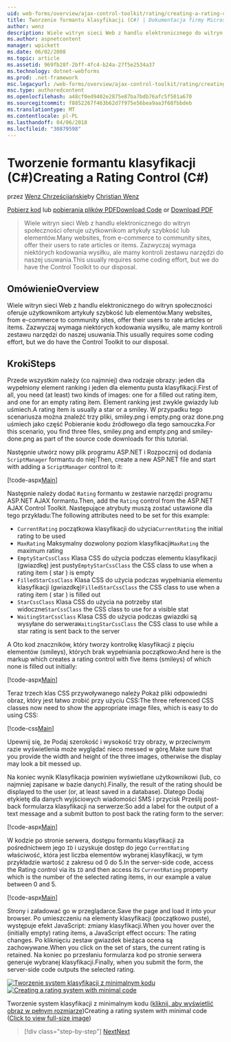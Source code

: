 ```yaml
---
uid: web-forms/overview/ajax-control-toolkit/rating/creating-a-rating-control-cs
title: Tworzenie formantu klasyfikacji (C#) | Dokumentacja firmy Microsoft
author: wenz
description: Wiele witryn sieci Web z handlu elektronicznego do witryn społeczności oferuje użytkownikom artykuły szybkość lub elementów. Zazwyczaj wymaga niektórych kodowania wysiłku, ale mamy...
ms.author: aspnetcontent
manager: wpickett
ms.date: 06/02/2008
ms.topic: article
ms.assetid: 969fb28f-2bff-4fc4-b24a-27f5e2534a37
ms.technology: dotnet-webforms
ms.prod: .net-framework
msc.legacyurl: /web-forms/overview/ajax-control-toolkit/rating/creating-a-rating-control-cs
msc.type: authoredcontent
ms.openlocfilehash: a48cf0ed9402e2875e87ba7bdb76afc5f501a670
ms.sourcegitcommit: f8852267f463b62d7f975e56bea9aa3f68fbbdeb
ms.translationtype: MT
ms.contentlocale: pl-PL
ms.lasthandoff: 04/06/2018
ms.locfileid: "30879598"
---
```

<a name="creating-a-rating-control-c"></a><span data-ttu-id="6d270-104">Tworzenie formantu klasyfikacji (C#)</span><span class="sxs-lookup"><span data-stu-id="6d270-104">Creating a Rating Control (C#)</span></span>
====================
<span data-ttu-id="6d270-105">przez [Wenz Chrześcijańskie](https://github.com/wenz)</span><span class="sxs-lookup"><span data-stu-id="6d270-105">by [Christian Wenz](https://github.com/wenz)</span></span>

<span data-ttu-id="6d270-106">[Pobierz kod](http://download.microsoft.com/download/9/3/f/93f8daea-bebd-4821-833b-95205389c7d0/rating0.cs.zip) lub [pobierania plików PDF](http://download.microsoft.com/download/2/d/c/2dc10e34-6983-41d4-9c08-f78f5387d32b/rating0CS.pdf)</span><span class="sxs-lookup"><span data-stu-id="6d270-106">[Download Code](http://download.microsoft.com/download/9/3/f/93f8daea-bebd-4821-833b-95205389c7d0/rating0.cs.zip) or [Download PDF](http://download.microsoft.com/download/2/d/c/2dc10e34-6983-41d4-9c08-f78f5387d32b/rating0CS.pdf)</span></span>

> <span data-ttu-id="6d270-107">Wiele witryn sieci Web z handlu elektronicznego do witryn społeczności oferuje użytkownikom artykuły szybkość lub elementów.</span><span class="sxs-lookup"><span data-stu-id="6d270-107">Many websites, from e-commerce to community sites, offer their users to rate articles or items.</span></span> <span data-ttu-id="6d270-108">Zazwyczaj wymaga niektórych kodowania wysiłku, ale mamy kontroli zestawu narzędzi do naszej usuwania.</span><span class="sxs-lookup"><span data-stu-id="6d270-108">This usually requires some coding effort, but we do have the Control Toolkit to our disposal.</span></span>


## <a name="overview"></a><span data-ttu-id="6d270-109">Omówienie</span><span class="sxs-lookup"><span data-stu-id="6d270-109">Overview</span></span>

<span data-ttu-id="6d270-110">Wiele witryn sieci Web z handlu elektronicznego do witryn społeczności oferuje użytkownikom artykuły szybkość lub elementów.</span><span class="sxs-lookup"><span data-stu-id="6d270-110">Many websites, from e-commerce to community sites, offer their users to rate articles or items.</span></span> <span data-ttu-id="6d270-111">Zazwyczaj wymaga niektórych kodowania wysiłku, ale mamy kontroli zestawu narzędzi do naszej usuwania.</span><span class="sxs-lookup"><span data-stu-id="6d270-111">This usually requires some coding effort, but we do have the Control Toolkit to our disposal.</span></span>

## <a name="steps"></a><span data-ttu-id="6d270-112">Kroki</span><span class="sxs-lookup"><span data-stu-id="6d270-112">Steps</span></span>

<span data-ttu-id="6d270-113">Przede wszystkim należy (co najmniej) dwa rodzaje obrazy: jeden dla wypełniony element ranking i jeden dla elementu pusta klasyfikacji.</span><span class="sxs-lookup"><span data-stu-id="6d270-113">First of all, you need (at least) two kinds of images: one for a filled out rating item, and one for an empty rating item.</span></span> <span data-ttu-id="6d270-114">Element ranking jest zwykle gwiazdy lub uśmiech.</span><span class="sxs-lookup"><span data-stu-id="6d270-114">A rating item is usually a star or a smiley.</span></span> <span data-ttu-id="6d270-115">W przypadku tego scenariusza można znaleźć trzy pliki, smiley.png i empty.png oraz done.png uśmiech jako część Pobieranie kodu źródłowego dla tego samouczka.</span><span class="sxs-lookup"><span data-stu-id="6d270-115">For this scenario, you find three files, smiley.png and empty.png and smiley-done.png as part of the source code downloads for this tutorial.</span></span>

<span data-ttu-id="6d270-116">Następnie utwórz nowy plik programu ASP.NET i Rozpocznij od dodania `ScriptManager` formantu do niej:</span><span class="sxs-lookup"><span data-stu-id="6d270-116">Then, create a new ASP.NET file and start with adding a `ScriptManager` control to it:</span></span>

[!code-aspx[Main](creating-a-rating-control-cs/samples/sample1.aspx)]

<span data-ttu-id="6d270-117">Następnie należy dodać `Rating` formantu w zestawie narzędzi programu ASP.NET AJAX formantu.</span><span class="sxs-lookup"><span data-stu-id="6d270-117">Then, add the `Rating` control from the ASP.NET AJAX Control Toolkit.</span></span> <span data-ttu-id="6d270-118">Następujące atrybuty muszą zostać ustawione dla tego przykładu:</span><span class="sxs-lookup"><span data-stu-id="6d270-118">The following attributes need to be set for this example:</span></span>

- <span data-ttu-id="6d270-119">`CurrentRating` początkowa klasyfikacji do użycia</span><span class="sxs-lookup"><span data-stu-id="6d270-119">`CurrentRating` the initial rating to be used</span></span>
- <span data-ttu-id="6d270-120">`MaxRating` Maksymalny dozwolony poziom klasyfikacji</span><span class="sxs-lookup"><span data-stu-id="6d270-120">`MaxRating` the maximum rating</span></span>
- <span data-ttu-id="6d270-121">`EmptyStarCssClass` Klasa CSS do użycia podczas elementu klasyfikacji (gwiazdkę) jest pusty</span><span class="sxs-lookup"><span data-stu-id="6d270-121">`EmptyStarCssClass` the CSS class to use when a rating item ( star ) is empty</span></span>
- <span data-ttu-id="6d270-122">`FilledStarCssClass` Klasa CSS do użycia podczas wypełniania elementu klasyfikacji (gwiazdkę)</span><span class="sxs-lookup"><span data-stu-id="6d270-122">`FilledStarCssClass` the CSS class to use when a rating item ( star ) is filled out</span></span>
- <span data-ttu-id="6d270-123">`StarCssClass` Klasa CSS do użycia na potrzeby stat widoczne</span><span class="sxs-lookup"><span data-stu-id="6d270-123">`StarCssClass` the CSS class to use for a visible stat</span></span>
- <span data-ttu-id="6d270-124">`WaitingStarCssClass` Klasa CSS do użycia podczas gwiazdki są wysyłane do serwera</span><span class="sxs-lookup"><span data-stu-id="6d270-124">`WaitingStarCssClass` the CSS class to use while a star rating is sent back to the server</span></span>

<span data-ttu-id="6d270-125">A Oto kod znaczników, który tworzy kontrolkę klasyfikacji z pięciu elementów (smileys), których brak wypełniania początkowo:</span><span class="sxs-lookup"><span data-stu-id="6d270-125">And here is the markup which creates a rating control with five items (smileys) of which none is filled out initially:</span></span>

[!code-aspx[Main](creating-a-rating-control-cs/samples/sample2.aspx)]

<span data-ttu-id="6d270-126">Teraz trzech klas CSS przywoływanego należy Pokaż pliki odpowiedni obraz, który jest łatwo zrobić przy użyciu CSS:</span><span class="sxs-lookup"><span data-stu-id="6d270-126">The three referenced CSS classes now need to show the appropriate image files, which is easy to do using CSS:</span></span>

[!code-css[Main](creating-a-rating-control-cs/samples/sample3.css)]

<span data-ttu-id="6d270-127">Upewnij się, że Podaj szerokość i wysokość trzy obrazy, w przeciwnym razie wyświetlenia może wyglądać nieco messed w górę.</span><span class="sxs-lookup"><span data-stu-id="6d270-127">Make sure that you provide the width and height of the three images, otherwise the display may look a bit messed up.</span></span>

<span data-ttu-id="6d270-128">Na koniec wynik Klasyfikacja powinien wyświetlane użytkownikowi (lub, co najmniej zapisane w bazie danych).</span><span class="sxs-lookup"><span data-stu-id="6d270-128">Finally, the result of the rating should be displayed to the user (or, at least saved in a database).</span></span> <span data-ttu-id="6d270-129">Dlatego Dodaj etykietę dla danych wyjściowych wiadomości SMS i przycisk Prześlij post-back formularza klasyfikacji na serwerze:</span><span class="sxs-lookup"><span data-stu-id="6d270-129">So add a label for the output of a text message and a submit button to post back the rating form to the server:</span></span>

[!code-aspx[Main](creating-a-rating-control-cs/samples/sample4.aspx)]

<span data-ttu-id="6d270-130">W kodzie po stronie serwera, dostępu formantu klasyfikacji za pośrednictwem jego `ID` i uzyskuje dostęp do jego `CurrentRating` właściwość, która jest liczba elementów wybranej klasyfikacji, w tym przykładzie wartość z zakresu od 0 do 5.</span><span class="sxs-lookup"><span data-stu-id="6d270-130">In the server-side code, access the Rating control via its `ID` and then access its `CurrentRating` property which is the number of the selected rating items, in our example a value between 0 and 5.</span></span>

[!code-aspx[Main](creating-a-rating-control-cs/samples/sample5.aspx)]

<span data-ttu-id="6d270-131">Strony i załadować go w przeglądarce.</span><span class="sxs-lookup"><span data-stu-id="6d270-131">Save the page and load it into your browser.</span></span> <span data-ttu-id="6d270-132">Po umieszczeniu na elementy klasyfikacji (początkowo puste), występuje efekt JavaScript: zmiany klasyfikacji.</span><span class="sxs-lookup"><span data-stu-id="6d270-132">When you hover over the (initially empty) rating items, a JavaScript effect occurs: The rating changes.</span></span> <span data-ttu-id="6d270-133">Po kliknięciu zestaw gwiazdek bieżąca ocena są zachowywane.</span><span class="sxs-lookup"><span data-stu-id="6d270-133">When you click on the set of stars, the current rating is retained.</span></span> <span data-ttu-id="6d270-134">Na koniec po przesłaniu formularza kod po stronie serwera generuje wybranej klasyfikacji.</span><span class="sxs-lookup"><span data-stu-id="6d270-134">Finally, when you submit the form, the server-side code outputs the selected rating.</span></span>


<span data-ttu-id="6d270-135">[![Tworzenie system klasyfikacji z minimalnym kodu](creating-a-rating-control-cs/_static/image2.png)](creating-a-rating-control-cs/_static/image1.png)</span><span class="sxs-lookup"><span data-stu-id="6d270-135">[![Creating a rating system with minimal code](creating-a-rating-control-cs/_static/image2.png)](creating-a-rating-control-cs/_static/image1.png)</span></span>

<span data-ttu-id="6d270-136">Tworzenie system klasyfikacji z minimalnym kodu ([kliknij, aby wyświetlić obraz w pełnym rozmiarze](creating-a-rating-control-cs/_static/image3.png))</span><span class="sxs-lookup"><span data-stu-id="6d270-136">Creating a rating system with minimal code ([Click to view full-size image](creating-a-rating-control-cs/_static/image3.png))</span></span>

> [!div class="step-by-step"]
> [<span data-ttu-id="6d270-137">Next</span><span class="sxs-lookup"><span data-stu-id="6d270-137">Next</span></span>](creating-a-rating-control-vb.md)
